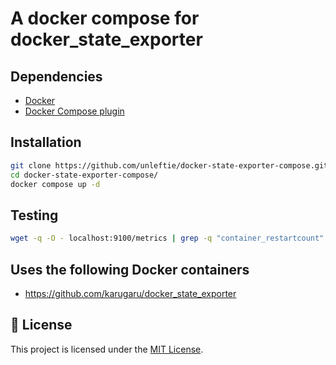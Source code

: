 # A docker compose for docker_state_exporter

## Dependencies

- [Docker](https://docs.docker.com/get-docker/)
- [Docker Compose plugin](https://docs.docker.com/compose/install/linux/)

## Installation

```bash
git clone https://github.com/unleftie/docker-state-exporter-compose.git
cd docker-state-exporter-compose/
docker compose up -d
```

## Testing

```bash
wget -q -O - localhost:9100/metrics | grep -q "container_restartcount"
```

## Uses the following Docker containers

- https://github.com/karugaru/docker_state_exporter

## 📝 License

This project is licensed under the [MIT License](LICENSE).
